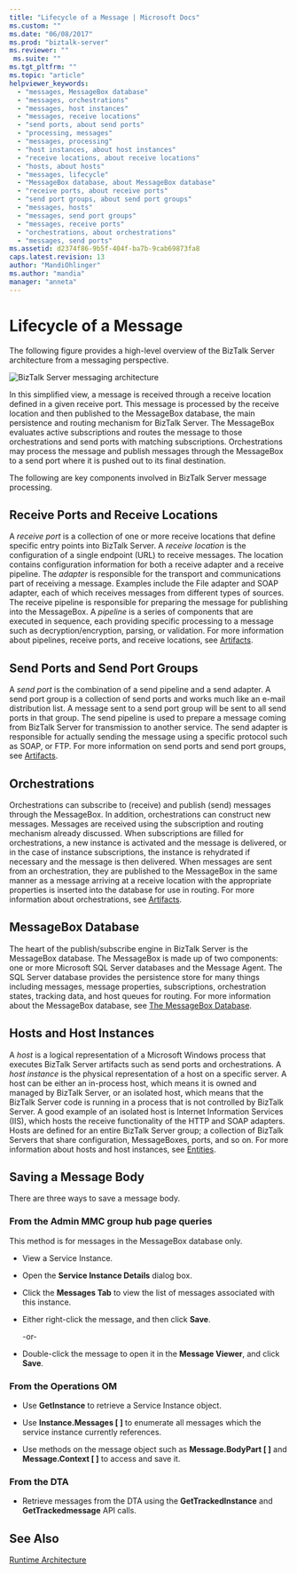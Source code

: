 ```yaml
---
title: "Lifecycle of a Message | Microsoft Docs"
ms.custom: ""
ms.date: "06/08/2017"
ms.prod: "biztalk-server"
ms.reviewer: ""
 ms.suite: ""
ms.tgt_pltfrm: ""
ms.topic: "article"
helpviewer_keywords: 
  - "messages, MessageBox database"
  - "messages, orchestrations"
  - "messages, host instances"
  - "messages, receive locations"
  - "send ports, about send ports"
  - "processing, messages"
  - "messages, processing"
  - "host instances, about host instances"
  - "receive locations, about receive locations"
  - "hosts, about hosts"
  - "messages, lifecycle"
  - "MessageBox database, about MessageBox database"
  - "receive ports, about receive ports"
  - "send port groups, about send port groups"
  - "messages, hosts"
  - "messages, send port groups"
  - "messages, receive ports"
  - "orchestrations, about orchestrations"
  - "messages, send ports"
ms.assetid: d2374f86-9b5f-404f-ba7b-9cab69873fa8
caps.latest.revision: 13
author: "MandiOhlinger"
ms.author: "mandia"
manager: "anneta"
---
```

# Lifecycle of a Message
The following figure provides a high-level overview of the BizTalk Server architecture from a messaging perspective.  
  
 ![BizTalk Server messaging architecture](../core/media/arch-messaging-01.gif "arch_messaging_01")  
  
 In this simplified view, a message is received through a receive location defined in a given receive port. This message is processed by the receive location and then published to the MessageBox database, the main persistence and routing mechanism for BizTalk Server. The MessageBox evaluates active subscriptions and routes the message to those orchestrations and send ports with matching subscriptions. Orchestrations may process the message and publish messages through the MessageBox to a send port where it is pushed out to its final destination.  
  
 The following are key components involved in BizTalk Server message processing.  
  
## Receive Ports and Receive Locations  
 A *receive port* is a collection of one or more receive locations that define specific entry points into BizTalk Server. A *receive location* is the configuration of a single endpoint (URL) to receive messages. The location contains configuration information for both a receive adapter and a receive pipeline. The *adapter* is responsible for the transport and communications part of receiving a message. Examples include the File adapter and SOAP adapter, each of which receives messages from different types of sources. The receive pipeline is responsible for preparing the message for publishing into the MessageBox. A *pipeline* is a series of components that are executed in sequence, each providing specific processing to a message such as decryption/encryption, parsing, or validation. For more information about pipelines, receive ports, and receive locations, see [Artifacts](../core/artifacts.md).  
  
## Send Ports and Send Port Groups  
 A *send port* is the combination of a send pipeline and a send adapter. A send port group is a collection of send ports and works much like an e-mail distribution list. A message sent to a send port group will be sent to all send ports in that group. The send pipeline is used to prepare a message coming from BizTalk Server for transmission to another service. The send adapter is responsible for actually sending the message using a specific protocol such as SOAP, or FTP. For more information on send ports and send port groups, see [Artifacts](../core/artifacts.md).  
  
## Orchestrations  
 Orchestrations can subscribe to (receive) and publish (send) messages through the MessageBox. In addition, orchestrations can construct new messages. Messages are received using the subscription and routing mechanism already discussed. When subscriptions are filled for orchestrations, a new instance is activated and the message is delivered, or in the case of instance subscriptions, the instance is rehydrated if necessary and the message is then delivered. When messages are sent from an orchestration, they are published to the MessageBox in the same manner as a message arriving at a receive location with the appropriate properties is inserted into the database for use in routing. For more information about orchestrations, see [Artifacts](../core/artifacts.md).  
  
## MessageBox Database  
 The heart of the publish/subscribe engine in BizTalk Server is the MessageBox database. The MessageBox is made up of two components: one or more Microsoft SQL Server databases and the Message Agent. The SQL Server database provides the persistence store for many things including messages, message properties, subscriptions, orchestration states, tracking data, and host queues for routing. For more information about the MessageBox database, see [The MessageBox Database](../core/the-messagebox-database.md).  
  
## Hosts and Host Instances  
 A *host* is a logical representation of a Microsoft Windows process that executes BizTalk Server artifacts such as send ports and orchestrations. A *host instance* is the physical representation of a host on a specific server. A host can be either an in-process host, which means it is owned and managed by BizTalk Server, or an isolated host, which means that the BizTalk Server code is running in a process that is not controlled by BizTalk Server. A good example of an isolated host is Internet Information Services (IIS), which hosts the receive functionality of the HTTP and SOAP adapters. Hosts are defined for an entire BizTalk Server group; a collection of BizTalk Servers that share configuration, MessageBoxes, ports, and so on. For more information about hosts and host instances, see [Entities](../core/entities.md).  
  
## Saving a Message Body  
 There are three ways to save a message body.  
  
### From the Admin MMC group hub page queries  
 This method is for messages in the MessageBox database only.  
  
-   View a Service Instance.  
  
-   Open the **Service Instance Details** dialog box.  
  
-   Click the **Messages Tab** to view the list of messages associated with this instance.  
  
-   Either right-click the message, and then click **Save**.  
  
     -or-  
  
-   Double-click the message to open it in the **Message Viewer**, and click **Save**.  
  
### From the Operations OM  
  
-   Use **GetInstance** to retrieve a Service Instance object.  
  
-   Use **Instance.Messages [ ]** to enumerate all messages which the service instance currently references.  
  
-   Use methods on the message object such as **Message.BodyPart [ ]** and **Message.Context [  ]** to access and save it.  
  
### From the DTA  
  
-   Retrieve messages from the DTA using the **GetTrackedInstance** and **GetTrackedmessage** API calls.  
  
## See Also  
 [Runtime Architecture](../core/runtime-architecture.md)
